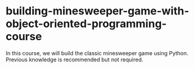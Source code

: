 # building-minesweeper-game-with-object-oriented-programming-course
In this course, we will build the classic minesweeper game using Python. Previous knowledge is recommended but not required.
